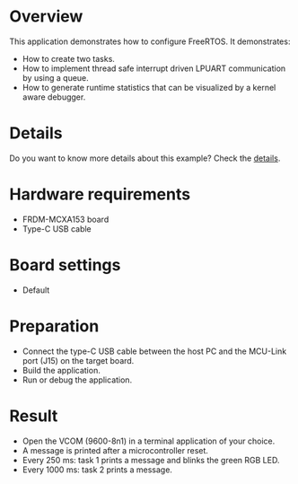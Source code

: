 Overview
========
This application demonstrates how to configure FreeRTOS. It demonstrates:

- How to create two tasks.
- How to implement thread safe interrupt driven LPUART communication by using a queue.
- How to generate runtime statistics that can be visualized by a kernel aware debugger.

Details
====================
Do you want to know more details about this example? Check the [details](./readme_details.md).

Hardware requirements
=====================
- FRDM-MCXA153 board
- Type-C USB cable

Board settings
==============
- Default

Preparation
===========
- Connect the type-C USB cable between the host PC and the MCU-Link port (J15) on the target board.
- Build the application.
- Run or debug the application.

Result
======
- Open the VCOM (9600-8n1) in a terminal application of your choice.
- A message is printed after a microcontroller reset.
- Every 250 ms: task 1 prints a message and blinks the green RGB LED.
- Every 1000 ms: task 2 prints a message.

